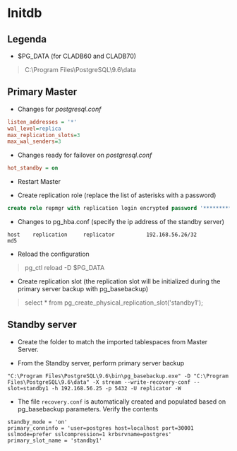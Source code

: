 # Initdb

## Legenda

- $PG_DATA (for CLADB60 and CLADB70)
> C:\Program Files\PostgreSQL\9.6\data

## Primary Master

- Changes for _postgresql.conf_
```ini
listen_addresses = '*'
wal_level=replica
max_replication_slots=3
max_wal_senders=3
```

- Changes ready for failover on _postgresql.conf_
```ini
hot_standby = on
```

- Restart Master

- Create replication role (replace the list of asterisks with a password)
```sql
create role repmgr with replication login encrypted password '***********';
```

- Changes to pg_hba.conf (specify the ip address of the standby server)
```
host    replication     replicator          192.168.56.26/32           md5
```

- Reload the configuration
> pg_ctl reload -D $PG_DATA

- Create replication slot (the replication slot will be initialized during the primary server backup with pg_basebackup)
> select * from pg_create_physical_replication_slot('standby1');


## Standby server

- Create the folder to match the imported tablespaces from Master Server.

- From the Standby server, perform primary server backup
```
"C:\Program Files\PostgreSQL\9.6\bin\pg_basebackup.exe" -D "C:\Program Files\PostgreSQL\9.6\data" -X stream --write-recovery-conf --slot=standby1 -h 192.168.56.25 -p 5432 -U replicator -W
```

- The file `recovery.conf` is automatically created and populated based on pg_basebackup parameters. Verify the contents
```
standby_mode = 'on'
primary_conninfo = 'user=postgres host=localhost port=30001 sslmode=prefer sslcompression=1 krbsrvname=postgres'
primary_slot_name = 'standby1'
```